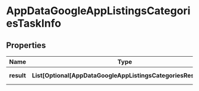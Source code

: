 # AppDataGoogleAppListingsCategoriesTaskInfo


## Properties

| Name | Type | Description | Notes |
|------------ | ------------- | ------------- | -------------|
**result** | **List[Optional[AppDataGoogleAppListingsCategoriesResultInfo]]** | array of results |[optional]|